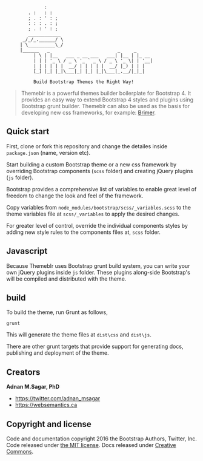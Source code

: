 ```
              :
        . :   : :
        ; . : ' : ;
        : : : . : ;  
        ; . : ' : ;
        ____________
      _/_/_.______/ \
     | \__________\_/
     |______   _                         _     _      
          | \ | |__   ___ _ __ ___   ___| |__ | |_ __
          | | | '_ \ / _ \ '_ ` _ \ / _ \ '_ \| | '__|
          | | | | | |  __/ | | | | |  __/ |_) | | |   
          [_] |_| |_|\___|_| |_| |_|\___|_.__/|_|_|  

          Build Bootstrap Themes the Right Way!

```
> Themeblr is a powerful themes builder boilerplate for Bootstrap 4. It provides an easy way to extend Bootstrap 4 styles and plugins using Bootstrap grunt builder. Themeblr can also be used as the basis for developing new css frameworks, for example: [Brimer](https://github.com/websemantics/Brimer).


## Quick start

First, clone or fork this repository and change the detailes inside `package.json` (name, version etc).

Start building a custom Bootstrap theme or a new css framework by overriding Bootstrap components (`scss` folder) and creating jQuery plugins (`js` folder).

Bootstrap provides a comprehensive list of variables to enable great level of freedom to change the look and feel of the framework.

Copy variables from `node_modules/bootstrap/scss/_variables.scss` to
the theme variables file at `scss/_variables` to apply the desired changes.

For greater level of control, override the individual components styles by adding new style rules to the components files at, `scss` folder.


## Javascript

Because Themeblr uses Bootstrap grunt build system, you can write your own jQuery plugins inside `js` folder. These plugins along-side Bootstrap's will be compiled and distributed with the theme.


## build

To build the theme, run Grunt as follows,

```
grunt
```

This will generate the theme files at `dist\css` and `dist\js`.

There are other grunt targets that provide support for generating docs, publishing and deployment of the theme.


## Creators

**Adnan M.Sagar, PhD**

- <https://twitter.com/adnan_msagar>
- <https://websemantics.ca>


## Copyright and license

Code and documentation copyright 2016 the Bootstrap Authors, Twitter, Inc. Code released under [the MIT license](https://github.com/twbs/bootstrap/blob/master/LICENSE). Docs released under [Creative Commons](https://github.com/twbs/bootstrap/blob/master/docs/LICENSE).
